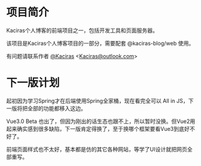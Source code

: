 # 项目简介

Kaciras个人博客的前端项目之一，包括开发工具和页面服务器。

该项目是Kaciras个人博客项目的一部分，需要配套 @kaciras-blog/web 使用。

有问题请联系作者 [@Kaciras](https://github.com/Kaciras) <[Kaciras@outlook.com](mailto:Kaciras@outlook.com)>

# 下一版计划

起初因为学习Spring才在后端使用Spring全家桶，现在看完全可以 All in JS，下一版将把全部的功能都移入这边。

Vue3.0 Beta 也出了，但因为刚出的话生态也跟不上，所以暂时没换。但Vue2用起来确实感到很多缺陷，下一版肯定得换了，至于换哪个框架要看Vue3到底好不好了。

前端页面样式也不太好，基本都是仿的其它各种网站，等学了UI设计就把网页全部重写。
